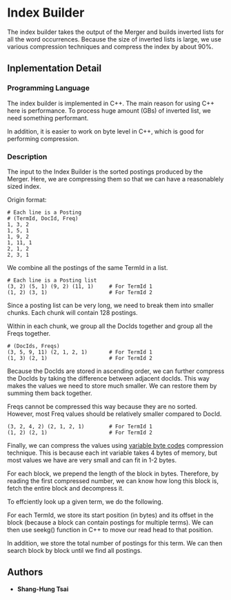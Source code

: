# Index Builder

The index builder takes the output of the Merger and builds inverted lists for all the word occurrences. 
Because the size of inverted lists is large, we use various compression techniques and compress the index by about 90%.

## Inplementation Detail

### Programming Language

The index builder is implemented in C++. The main reason for using C++ here is performance. To process huge amount (GBs) of inverted list, we need something performant.

In addition, it is easier to work on byte level in C++, which is good for performing compression.

### Description

The input to the Index Builder is the sorted postings produced by the Merger. Here, we are compressing them so that we can have a reasonablely sized index.

Origin format:
```
# Each line is a Posting
# (TermId, DocId, Freq)
1, 3, 2
1, 5, 1
1, 9, 2
1, 11, 1
2, 1, 2
2, 3, 1
```

We combine all the postings of the same TermId in a list.

```
# Each line is a Posting list
(3, 2) (5, 1) (9, 2) (11, 1)     # For TermId 1
(1, 2) (3, 1)                    # For TermId 2
```

Since a posting list can be very long, we need to break them into smaller chunks. Each chunk will contain 128 postings.

Within in each chunk, we group all the DocIds together and group all the Freqs together.

```
# (DocIds, Freqs)
(3, 5, 9, 11) (2, 1, 2, 1)       # For TermId 1
(1, 3) (2, 1)                    # For TermId 2
```

Because the DocIds are stored in ascending order, we can further compress the DocIds by taking the difference between adjacent docIds. 
This way makes the values we need to store much smaller. We can restore them by summing them back together.

Freqs cannot be compressed this way because they are no sorted. However, most Freq values should be relatively smaller compared to DocId.

```
(3, 2, 4, 2) (2, 1, 2, 1)        # For TermId 1
(1, 2) (2, 1)                    # For TermId 2
```

Finally, we can compress the values using [variable byte codes](https://nlp.stanford.edu/IR-book/html/htmledition/variable-byte-codes-1.html) compression technique. 
This is because each int variable takes 4 bytes of memory, but most values we have are very small and can fit in 1-2 bytes. 

For each block, we prepend the length of the block in bytes. Therefore, by reading the first compressed number, we can know how long this block is, fetch the entire block and decompress it.

To effciently look up a given term, we do the following.

For each TermId, we store its start position (in bytes) and its offset in the block (because a block can contain postings for multiple terms). We can then use seekg() function in C++ to move our read head to that position.

In addition, we store the total number of postings for this term. We can then search block by block until we find all postings.

## Authors

* **Shang-Hung Tsai**
